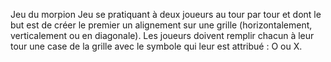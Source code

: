 Jeu du morpion 
Jeu se pratiquant à deux joueurs au tour par tour et dont le but est de créer le premier un alignement sur une grille (horizontalement, verticalement ou en diagonale). Les joueurs doivent remplir chacun à leur tour une case de la grille avec le symbole qui leur est attribué : O ou X.